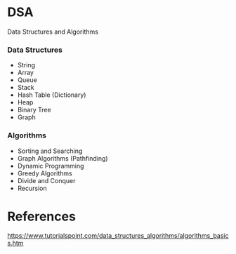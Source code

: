 # DSA
Data Structures and Algorithms

### Data Structures
- String
- Array
- Queue
- Stack
- Hash Table (Dictionary)
- Heap
- Binary Tree
- Graph

### Algorithms
- Sorting and Searching
- Graph Algorithms (Pathfinding)
- Dynamic Programming
- Greedy Algorithms
- Divide and Conquer
- Recursion


# References
https://www.tutorialspoint.com/data_structures_algorithms/algorithms_basics.htm
